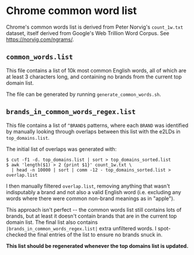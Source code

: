 # Chrome common word list

Chrome's common words list is derived from Peter Norvig's `count_1w.txt`
dataset, itself derived from Google's Web Trillion Word Corpus. See
https://norvig.com/ngrams/.

## `common_words.list`
This file contains a list of 10k most common English words, all of which are at
least 3 characters long, and containing no brands from the current top domain
list.

The file can be generated by running `generate_common_words.sh`.

## `brands_in_common_words_regex.list`
This file contains a list of `^BRAND$` patterns, where each `BRAND` was
identified by manually looking through overlaps between this list with the e2LDs
in `top_domains.list`.

The initial list of overlaps was generated with:
```
$ cut -f1 -d. top_domains.list | sort > top_domains_sorted.list
$ awk 'length($1) > 2 {print $1}' count_1w.txt \
  | head -n 10000 | sort | comm -12 - top_domains_sorted.list > overlap.list
```

I then manually filtered `overlap.list`, removing anything that wasn't
indisputably a brand and not also a valid English word (i.e. excluding any words
where there were common non-brand meanings as in "apple").

This approach isn't perfect -- the common words list still contains lots of
brands, but at least it doesn't contain brands that are in the current top
domain list. The final list also contains `|brands_in_common_words_regex.list|`
extra unfiltered words. I spot-checked the final entries of the list to ensure
no brands snuck in.

**This list should be regenerated whenever the top domains list is updated.**
